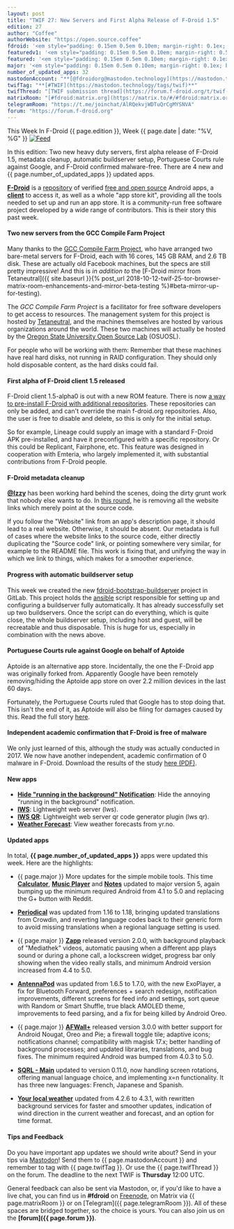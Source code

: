 ```yaml
---
layout: post
title: "TWIF 27: New Servers and First Alpha Release of F-Droid 1.5"
edition: 27
author: "Coffee"
authorWebsite: "https://open.source.coffee"
fdroid: '<em style="padding: 0.15em 0.5em 0.10em; margin-right: 0.1ex; border-style: solid; border-width: medium; border-radius: 1em; color: #0d47a1; font-style: normal; font-weight: bold;">F-Droid</em>'
featuredv1: '<em style="padding: 0.15em 0.5em 0.10em; margin-right: 0.5ex; box-shadow: 0.1em 0.05em 0.1em rgba(0, 0, 0, 0.3); border-radius: 1em; color: black; background: linear-gradient(orange, yellow);">Featured</em>'
featured: '<em style="padding: 0.15em 0.5em 0.10em; margin-right: 0.1ex; border-style: solid; border-width: medium; border-radius: 1em; color: orange; font-style: normal; font-weight: bold;">Featured</em>'
major: '<em style="padding: 0.15em 0.5em 0.10em; margin-right: 0.1ex; border-style: solid; border-width: medium; border-radius: 1em; color: #8ab000; font-style: normal; font-weight: bold;">Major</em>'
number_of_updated_apps: 32
mastodonAccount: "**[@fdroidorg@mastodon.technology](https://mastodon.technology/@fdroidorg)**"
twifTag: "**[#TWIF](https://mastodon.technology/tags/twif)**"
twifThread: "[TWIF submission thread](https://forum.f-droid.org/t/twif-submission-thread)"
matrixRoom: "[#fdroid:matrix.org](https://matrix.to/#/#fdroid:matrix.org)"
telegramRoom: "https://t.me/joinchat/AlRQekvjWDTuQrCgMYSNVA"
forum: "https://forum.f-droid.org"
---
```


This Week In F-Droid {{ page.edition }}, Week {{ page.date | date: "%V, %G" }} <a href="{{ site.baseurl }}/feed.xml"><img src="{{ site.baseurl }}/assets/Feed-icon-16x16.png" alt="Feed"></a>

In this edition: Two new heavy duty servers, first alpha release of F-Droid 1.5, metadata cleanup, automatic buildserver setup, Portuguese Courts rule against Google, and F-Droid confirmed malware-free. There are 4 new and {{ page.number_of_updated_apps }} updated apps.
<!--more-->

**[F-Droid](https://f-droid.org/)** is a [repository](https://f-droid.org/packages/) of verified [free and open source](https://en.wikipedia.org/wiki/Free_and_open-source_software) Android apps, a **[client](https://f-droid.org/app/org.fdroid.fdroid)** to access it, as well as a whole "app store kit", providing all the tools needed to set up and run an app store. It is a community-run free software project developed by a wide range of contributors. This is their story this past week.

#### Two new servers from the GCC Compile Farm Project

Many thanks to the [GCC Compile Farm Project](https://cfarm.tetaneutral.net), who have arranged two bare-metal servers for F-Droid, each with 16 cores, 145 GB RAM, and 2.6 TB disk. These are actually old Facebook machines, but the specs are still pretty impressive! And this is _in addition to_ the [F-Droid mirror from Tetaneutral]({{ site.baseurl }}{% post_url 2018-10-12-twif-25-tor-browser-matrix-room-enhancements-and-mirror-beta-testing %}#beta-mirror-up-for-testing).

The _GCC Compile Farm Project_ is a facilitator for free software developers to get access to resources. The management system for this project is hosted by [Tetaneutral](https://tetaneutral.net), and the machines themselves are hosted by various organizations around the world. These two machines will actually be hosted by the [Oregon State University Open Source Lab](https://osuosl.org) (OSUOSL).

For people who will be working with them: Remember that these machines have real hard disks, not running in RAID configuration. They should only hold disposable content, as the hard disks could fail.

#### First alpha of F-Droid client 1.5 released

F-Droid client 1.5-alpha0 is out with a new ROM feature. There is now [a way to pre-install F-Droid with additional repositories](https://gitlab.com/fdroid/fdroidclient/merge_requests/705). These repositories can only be added, and can't override the main f-droid.org repositories. Also, the user is free to disable and delete, so this is only for the initial setup.

So for example, Lineage could supply an image with a standard F-Droid APK pre-installed, and have it preconfigured with a specific repository. Or this could be Replicant, Fairphone, etc. This feature was designed in cooperation with Emteria, who largely implemented it, with substantial contributions from F-Droid people.

#### F-Droid metadata cleanup

**[@Izzy](https://forum.f-droid.org/u/izzy)** has been working hard behind the scenes, doing the dirty grunt work that nobody else wants to do. In [this round](https://gitlab.com/fdroid/fdroiddata/issues/1414), he is removing all the website links which merely point at the source code.

If you follow the "Website" link from an app's description page, it should lead to a real website. Otherwise, it should be absent. Our metadata is full of cases where the website links to the source code, either directly duplicating the "Source code" link, or pointing somewhere very similar, for example to the README file. This work is fixing that, and unifying the way in which we link to things, which makes for a smoother experience.

#### Progress with automatic buildserver setup

This week we created the new [fdroid-bootstrap-buildserver](https://gitlab.com/fdroid/fdroid-bootstrap-buildserver) project in GitLab. This project holds the [ansible](https://en.wikipedia.org/wiki/Ansible_%28software%29) script responsible for setting up and configuring a buildserver fully automatically. It has already successfully set up two buildservers. Once the script can do everything, which is quite close, the whole buildserver setup, including host and guest, will be recreatable and thus disposable. This is huge for us, especially in combination with the news above.

#### Portuguese Courts rule against Google on behalf of Aptoide

Aptoide is an alternative app store. Incidentally, the one the F-Droid app was originally forked from. Apparently Google have been remotely removing/hiding the Aptoide app store on over 2.2 million devices in the last 60 days.

Fortunately, the Portuguese Courts ruled that Google has to stop doing that. This isn't the end of it, as Aptoide will also be filing for damages caused by this. Read the full story [here](https://www.prnewswire.com/news-releases/aptoide-eu-national-court-rules-against-google-in-anti-trust-process-821883497.html).

#### Independent academic confirmation that F-Droid is free of malware

We only just learned of this, although the study was actually conducted in 2017. We now have another independent, academic confirmation of 0 malware in F-Droid. Download the results of the study [here (PDF)](https://nsl.cs.waseda.ac.jp/wp-content/uploads/2018/04/submitted_wama2017.pdf).

#### New apps

* **[Hide "running in the background" Notification](https://f-droid.org/app/com.iboalali.sysnotifsnooze)**: Hide the annoying "running in the background" notification.
* **[lWS](https://f-droid.org/app/net.basov.lws.fdroid)**: Lightweight web server (lws).
* **[lWS QR](https://f-droid.org/app/net.basov.lws.qr.fdroid)**: Lightweight web server qr code generator plugin (lws qr).
* **[Weather Forecast](https://f-droid.org/app/uk.org.boddie.android.weatherforecast)**: View weather forecasts from yr.no.

#### Updated apps

In total, **{{ page.number_of_updated_apps }}** apps were updated this week. Here are the highlights:

* {{ page.major }} More updates for the simple mobile tools. This time **[Calculator](https://f-droid.org/app/com.simplemobiletools.calculator)**, **[Music Player](https://f-droid.org/app/com.simplemobiletools.musicplayer)** and **[Notes](https://f-droid.org/app/com.simplemobiletools.notes)** updated to major version 5, again bumping up the minimum required Android from 4.1 to 5.0 and replacing the G+ button with Reddit.

* **[Periodical](https://f-droid.org/app/de.arnowelzel.android.periodical)** was updated from 1.16 to 1.18, bringing updated translations from Crowdin, and reverting language codes back to their generic form to avoid missing translations when a regional language setting is used.

* {{ page.major }} **[Zapp](https://f-droid.org/app/de.christinecoenen.code.zapp)** released version 2.0.0, with background playback of "Mediathek" videos, automatic pausing when a different app plays sound or during a phone call, a lockscreen widget, progress bar only showing when the video really stalls, and minimum Android version increased from 4.4 to 5.0.

* **[AntennaPod](https://f-droid.org/app/de.danoeh.antennapod)** was updated from 1.6.5 to 1.7.0, with the new ExoPlayer, a fix for Bluetooth Forward, preferences + search redesign, notification improvements, different screens for feed info and settings, sort queue with Random or Smart Shuffle, true black AMOLED theme, improvements to feed parsing, and a fix for being killed by Android Oreo.

* {{ page.major }} **[AFWall+](https://f-droid.org/app/dev.ukanth.ufirewall)** released version 3.0.0 with better support for Android Nougat, Oreo and Pie; a firewall toggle tile; adaptive icons; notifications channel; compatibility with magisk 17.x; better handling of background processes; and updated libraries, translations, and bug fixes. The minimum required Android was bumped from 4.0.3 to 5.0.

* **[SQRL - Main](https://f-droid.org/app/org.ea.sqrl)** updated to version 0.11.0, now handling screen rotations, offering manual language choice, and implementing x=n functionality. It has three new languages: French, Japanese and Spanish.

* **[Your local weather](https://f-droid.org/app/org.thosp.yourlocalweather)** updated from 4.2.6 to 4.3.1, with rewritten background services for faster and smoother updates, indication of wind direction in the current weather and forecast, and an option for time format.

#### Tips and Feedback

Do you have important app updates we should write about? Send in your tips via [Mastodon](https://joinmastodon.org)! Send them to {{ page.mastodonAccount }} and remember to tag with {{ page.twifTag }}. Or use the {{ page.twifThread }} on the forum. The deadline to the next TWIF is **Thursday** 12:00 UTC.

General feedback can also be sent via Mastodon, or, if you'd like to have a live chat, you can find us in **#fdroid** on [Freenode](https://freenode.net), on Matrix via {{ page.matrixRoom }} or on [Telegram]({{ page.telegramRoom }}). All of these spaces are bridged together, so the choice is yours. You can also join us on the **[forum]({{ page.forum }})**.

